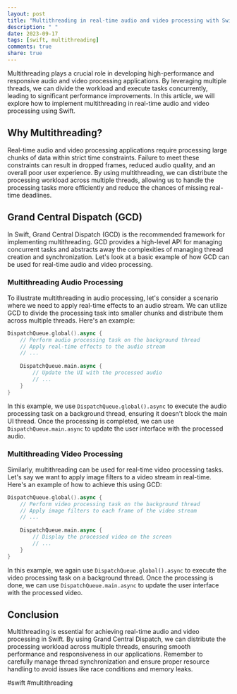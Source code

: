 ```yaml
---
layout: post
title: "Multithreading in real-time audio and video processing with Swift"
description: " "
date: 2023-09-17
tags: [swift, multithreading]
comments: true
share: true
---
```


Multithreading plays a crucial role in developing high-performance and responsive audio and video processing applications. By leveraging multiple threads, we can divide the workload and execute tasks concurrently, leading to significant performance improvements. In this article, we will explore how to implement multithreading in real-time audio and video processing using Swift.

## Why Multithreading?

Real-time audio and video processing applications require processing large chunks of data within strict time constraints. Failure to meet these constraints can result in dropped frames, reduced audio quality, and an overall poor user experience. By using multithreading, we can distribute the processing workload across multiple threads, allowing us to handle the processing tasks more efficiently and reduce the chances of missing real-time deadlines.

## Grand Central Dispatch (GCD)

In Swift, Grand Central Dispatch (GCD) is the recommended framework for implementing multithreading. GCD provides a high-level API for managing concurrent tasks and abstracts away the complexities of managing thread creation and synchronization. Let's look at a basic example of how GCD can be used for real-time audio and video processing.

### Multithreading Audio Processing

To illustrate multithreading in audio processing, let's consider a scenario where we need to apply real-time effects to an audio stream. We can utilize GCD to divide the processing task into smaller chunks and distribute them across multiple threads. Here's an example:

```swift
DispatchQueue.global().async {
    // Perform audio processing task on the background thread
    // Apply real-time effects to the audio stream
    // ...
    
    DispatchQueue.main.async {
        // Update the UI with the processed audio
        // ...
    }
}
```

In this example, we use `DispatchQueue.global().async` to execute the audio processing task on a background thread, ensuring it doesn't block the main UI thread. Once the processing is completed, we can use `DispatchQueue.main.async` to update the user interface with the processed audio.

### Multithreading Video Processing

Similarly, multithreading can be used for real-time video processing tasks. Let's say we want to apply image filters to a video stream in real-time. Here's an example of how to achieve this using GCD:

```swift
DispatchQueue.global().async {
    // Perform video processing task on the background thread
    // Apply image filters to each frame of the video stream
    // ...
    
    DispatchQueue.main.async {
        // Display the processed video on the screen
        // ...
    }
}
```

In this example, we again use `DispatchQueue.global().async` to execute the video processing task on a background thread. Once the processing is done, we can use `DispatchQueue.main.async` to update the user interface with the processed video.

## Conclusion

Multithreading is essential for achieving real-time audio and video processing in Swift. By using Grand Central Dispatch, we can distribute the processing workload across multiple threads, ensuring smooth performance and responsiveness in our applications. Remember to carefully manage thread synchronization and ensure proper resource handling to avoid issues like race conditions and memory leaks.

#swift #multithreading